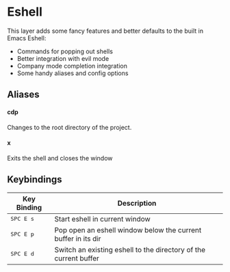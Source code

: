 # Eshell

This layer adds some fancy features and better defaults to the built in Emacs Eshell:
- Commands for popping out shells
- Better integration with evil mode
- Company mode completion integration
- Some handy aliases and config options

## Aliases

#### cdp
Changes to the root directory of the project.

#### x
Exits the shell and closes the window

## Keybindings

Key Binding         |                 Description
--------------------|------------------------------------------------------------------
<kbd>SPC E s  </kbd>| Start eshell in current window
<kbd>SPC E p  </kbd>| Pop open an eshell window below the current buffer in its dir
<kbd>SPC E d  </kbd>| Switch an existing eshell to the directory of the current buffer
